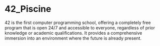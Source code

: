 # 42_Piscine
42 is the first computer programming school, offering a completely free program that is open 24/7 and accessible to everyone, regardless of prior knowledge or academic qualifications. It provides a comprehensive immersion into an environment where the future is already present.
